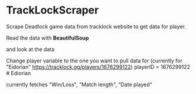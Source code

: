 # TrackLockScraper
Scrape Deadlock game data from tracklock website to get data for player.

Read the data with **BeautifulSoup**

and look at the data

Change player variable to the one you want to pull data for (currently for "Eidorian" https://tracklock.gg/players/1676299122)
playerID = 1676299122 # Ediorian

currently fetches "Win/Loss", "Match length", "Date played"
